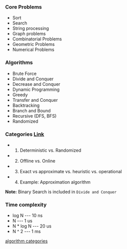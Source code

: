
### Core Problems

 * Sort
 * Search
 * String processing
 * Graph problems
 * Combinatorial Problems 
 * Geometric Problems 
 * Numerical Problems 


### Algorithms

 * Brute Force
 * Divide and Conquer
 * Decrease and Conquer
 * Dynamic Programming
 * Greedy
 * Transfer and Conquer
 * Backtracking
 * Branch and Bound
 * Recursive (DFS, BFS)
 * Randomized

### Categories [Link][]

 * 1. Deterministic vs. Randomized
 * 2. Offline vs. Online
 * 3. Exact vs approximate vs. heuristic vs. operational
 * 4. Example: Approximation algorithm



**Note:** Binary Search is included in `Divide and Conquer`

### Time complexity

 * log N        --- 10 ns
 * N            --- 1 us
 * N * log N    --- 20 us 
 * N ^ 2        --- 1 ms



[algorithm categories][]




[algorithm categories]:https://en.wikipedia.org/wiki/Category:Algorithms
[Link]:http://www.mi.fu-berlin.de/wiki/pub/ABI/DiscretMathWS10/runtime.pdf
